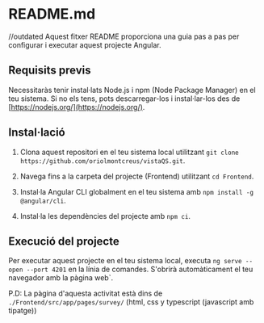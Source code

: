 # README.md

//outdated
Aquest fitxer README proporciona una guia pas a pas per configurar i executar aquest projecte Angular. 

## Requisits previs

Necessitaràs tenir instal·lats Node.js i npm (Node Package Manager) en el teu sistema. Si no els tens, pots descarregar-los i instal·lar-los des de [https://nodejs.org/](https://nodejs.org/).

## Instal·lació

1. Clona aquest repositori en el teu sistema local utilitzant `git clone https://github.com/oriolmontcreus/vistaQS.git`.

2. Navega fins a la carpeta del projecte (Frontend) utilitzant `cd Frontend`.

3. Instal·la Angular CLI globalment en el teu sistema amb `npm install -g @angular/cli`.

4. Instal·la les dependències del projecte amb `npm ci`.

## Execució del projecte

Per executar aquest projecte en el teu sistema local, executa `ng serve --open --port 4201` en la línia de comandes. S'obrirà automàticament el teu navegador amb la pàgina web`.

P.D: La pàgina d'aquesta activitat està dins de `./Frontend/src/app/pages/survey/` (html, css y typescript (javascript amb tipatge))